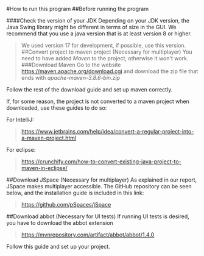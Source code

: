#How to run this program
##Before running the program

####Check the version of your JDK
Depending on your JDK version, the Java Swing library might
be different in terms of size in the GUI. 
We recommend that you use a java version that is at least version
8 or higher. 
> We used version 17 for development, if possible, use 
this version.
##Convert project to maven project (Necessary for multiplayer)
You need to have added _Maven_ to the project, otherwise
it won't work.
###Download Maven 
Go to the website https://maven.apache.org/download.cgi and download
the zip file that ends with _apache-maven-3.8.6-bin.zip_

Follow the rest of the download guide and set up maven correctly.

If, for some reason, the project is not converted to a 
maven project when downloaded, use these guides to do so:


For IntelliJ:
> https://www.jetbrains.com/help/idea/convert-a-regular-project-into-a-maven-project.html

For eclipse: 
> https://crunchify.com/how-to-convert-existing-java-project-to-maven-in-eclipse/

##Download JSpace (Necessary for multiplayer)
As explained in our report, JSpace makes multiplayer accessible.
The GitHub repository can be seen below, and the installation guide
is included in this link:
> https://github.com/pSpaces/jSpace

##Download abbot (Necessary for UI tests)
If running UI tests is desired, you have to download the abbot
extension

> https://mvnrepository.com/artifact/abbot/abbot/1.4.0

Follow this guide and set up your project.
